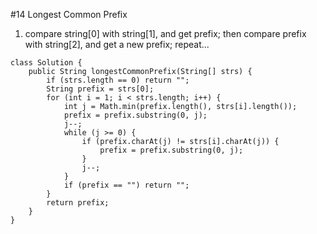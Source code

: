 \#14 Longest Common Prefix
1. compare string[0] with string[1], and get prefix; then compare prefix with string[2], and get a new prefix; repeat...
```
class Solution {
    public String longestCommonPrefix(String[] strs) {
        if (strs.length == 0) return "";
        String prefix = strs[0];
        for (int i = 1; i < strs.length; i++) {
            int j = Math.min(prefix.length(), strs[i].length());
            prefix = prefix.substring(0, j);
            j--;
            while (j >= 0) {               
                if (prefix.charAt(j) != strs[i].charAt(j)) {
                    prefix = prefix.substring(0, j);
                }
                j--;
            }
            if (prefix == "") return "";
        }
        return prefix;
    }
}
```
